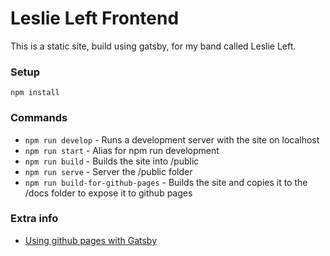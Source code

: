# Leslie Left Frontend

This is a static site, build using gatsby, for my band called Leslie Left.

### Setup

`npm install`

### Commands

* `npm run develop` - Runs a development server with the site on localhost
* `npm run start` - Alias for npm run development
* `npm run build` - Builds the site into /public
* `npm run serve` - Server the /public folder
* `npm run build-for-github-pages` - Builds the site and copies it to the /docs folder to expose it to github pages

### Extra info

* [Using github pages with Gatsby](https://www.gatsbyjs.org/docs/how-gatsby-works-with-github-pages/)

